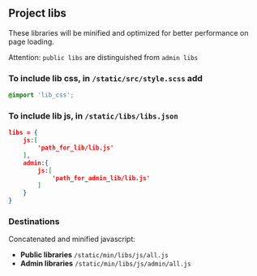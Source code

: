 ## Project libs
These libraries will be minified and optimized for better performance on page loading.

Attention: `public libs` are distinguished from `admin libs`

### To include lib css, in `/static/src/style.scss` add
```scss
@import 'lib_css';
```

### To include lib js, in `/static/libs/libs.json`
```json
libs = {
	js:[
		'path_for_lib/lib.js'
	],
	admin:{
		js:[
			'path_for_admin_lib/lib.js'
		]
	}
}
```

### Destinations
Concatenated and minified javascript:

- **Public libraries** `/static/min/libs/js/all.js`
- **Admin libraries** `/static/min/libs/js/admin/all.js`
